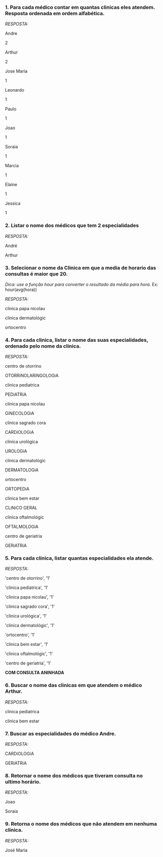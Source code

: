 ### 1. Para cada médico contar em quantas clinicas eles atendem. Resposta ordenada em ordem alfabética.

_RESPOSTA:_

Andre

2

Arthur

2

Jose Maria

1

Leonardo

1

Paulo

1

Joao

1

Soraia

1

Marcia

1

Elaine

1

Jessica

1


### 2. Listar o nome dos médicos que tem 2 especialidades

_RESPOSTA:_

André

Arthur


### 3. Selecionar o nome da Clinica em que a media de horario das consultas é maior que 20.

_Dica: use  a função hour para converter o resultado da média para hora._ Ex: hour(avg(hora))

_RESPOSTA:_

clinica papa nicolau

clinica dermatológic

ortocentro

### 4. Para cada clinica, listar o nome das suas especialidades, ordenado pelo nome da clinica. 

_RESPOSTA:_

centro de otorrino

OTORRiNOLARiNGOLOGiA

clinica pediatrica

PEDiATRiA

clinica papa nicolau

GiNECOLOGiA

clinica sagrado cora

CARDiOLOGiA

clinica urológica

UROLOGiA

clinica dermatológic

DERMATOLOGiA

ortocentro

ORTOPEDiA

clinica bem estar

CLiNiCO GERAL

clinica oftalmológic

OFTALMOLOGiA

centro de geriatria

GERiATRiA

### 5. Para cada clínica, listar quantas especialidades ela atende.

_RESPOSTA:_

'centro de otorrino', '1'

'clinica pediatrica', '1'

'clinica papa nicolau', '1'

'clinica sagrado cora', '1'

'clinica urológica', '1'

'clinica dermatológic', '1'

'ortocentro', '1'

'clinica bem estar', '1'

'clinica oftalmológic', '1'

'centro de geriatria', '1'


__COM CONSULTA ANINHADA__

### 6. Buscar o nome das clinicas em que atendem o médico Arthur.

_RESPOSTA:_

clinica pediatrica

clinica bem estar

### 7. Buscar as especialidades do médico Andre.

_RESPOSTA:_

CARDiOLOGiA

GERiATRiA


### 8. Retornar o nome dos médicos que tiveram consulta no ultimo horário.

_RESPOSTA:_

Joao

Soraia

### 9. Retorna o nome dos médicos que não atendem em nenhuma clinica.

_RESPOSTA:_

José Maria

